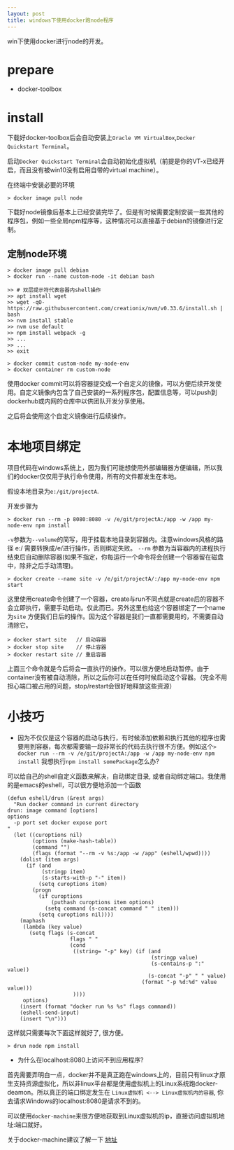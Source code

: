 ```yaml
---
layout: post
title: windows下使用docker跑node程序
---
```


win下使用docker进行node的开发。

# prepare

* docker-toolbox

# install

下载好docker-toolbox后会自动安装上`Oracle VM VirtualBox`,`Docker Quickstart Terminal`。

启动`Docker Quickstart Terminal`会自动初始化虚拟机（前提是你的VT-x已经开启，而且没有被win10没有启用自带的virtual machine）。

在终端中安装必要的环境

```(shell)
> docker image pull node
```

下载好node镜像后基本上已经安装完毕了。但是有时候需要定制安装一些其他的程序包，例如一些全局npm程序等，这种情况可以直接基于debian的镜像进行定制。

## 定制node环境

```(shell)
> docker image pull debian
> docker run --name custom-node -it debian bash

>> # 双层提示符代表容器内shell操作
>> apt install wget
>> wget -qO- https://raw.githubusercontent.com/creationix/nvm/v0.33.6/install.sh | bash
>> nvm install stable
>> nvm use default
>> npm install webpack -g
>> ...
>> ...
>> exit

> docker commit custom-node my-node-env
> docker container rm custom-node
```

使用docker commit可以将容器提交成一个自定义的镜像，可以方便后续开发使用。自定义镜像内包含了自己安装的一系列程序包，配置信息等，可以push到dockerhub或内网的仓库中以供团队开发分享使用。


之后将会使用这个自定义镜像进行后续操作。

# 本地项目绑定

项目代码在windows系统上，因为我们可能想使用外部编辑器方便编辑，所以我们的docker仅仅用于执行命令使用，所有的文件都发生在本地。

假设本地目录为`e:/git/projectA`.

开发步骤为

```(shell)
> docker run --rm -p 8080:8080 -v /e/git/projectA:/app -w /app my-node-env npm install
```

`-v`参数为`--volume`的简写，用于挂载本地目录到容器内。注意windows风格的路径 e:/ 需要转换成/e/进行操作，否则绑定失败。
`--rm` 参数为当容器内的进程执行结束后自动删除容器(如果不指定，你每运行一个命令将会创建一个容器留在磁盘中，除非之后手动清理)。

```(shell)
> docker create --name site -v /e/git/projectA/:/app my-node-env npm start
```

这里使用create命令创建了一个容器，create与run不同点就是create后的容器不会立即执行，需要手动启动。仅此而已。另外这里也给这个容器绑定了一个name为`site` 方便我们日后的操作。因为这个容器是我们一直都需要用的，不需要自动清除它。

```(shell)
> docker start site   // 启动容器
> docker stop site    // 停止容器
> docker restart site // 重启容器
```

上面三个命令就是今后将会一直执行的操作。可以很方便地启动暂停。由于container没有被自动清除，所以之后你可以在任何时候启动这个容器。（完全不用担心端口被占用的问题，stop/restart会很好地释放这些资源）


# 小技巧

* 因为不仅仅是这个容器的启动与执行，有时候添加依赖和执行其他的程序也需要用到容器，每次都需要输一段非常长的代码去执行很不方便。例如这个`> docker run --rm -v /e/git/projectA:/app -w /app my-node-env npm install` 我想执行`npm install somePackage`怎么办?

可以给自己的shell自定义函数来解决，自动绑定目录, 或者自动绑定端口。我使用的是emacs的eshell，可以很方便地添加一个函数

```(lisp)
(defun eshell/drun (&rest args)
  "Run docker command in current directory
drun: image command [options]
options
  -p port set docker expose port
"
  (let ((curoptions nil)
        (options (make-hash-table))
        (command "")
        (flags (format "--rm -v %s:/app -w /app" (eshell/wpwd))))
    (dolist (item args)
      (if (and
           (stringp item)
           (s-starts-with-p "-" item))
          (setq curoptions item)
        (progn
          (if curoptions
              (puthash curoptions item options)
            (setq command (s-concat command " " item)))
          (setq curoptions nil))))
    (maphash
     (lambda (key value)
       (setq flags (s-concat
                    flags " "
                    (cond
                     ((string= "-p" key) (if (and
                                              (stringp value)
                                              (s-contains-p ":" value))
                                             (s-concat "-p" " " value)
                                           (format "-p %d:%d" value value)))
                     ))))
     options)
    (insert (format "docker run %s %s" flags command))
    (eshell-send-input)
    (insert "\n")))
```

这样就只需要每次下面这样就好了, 很方便。
```
> drun node npm install
```


* 为什么在localhost:8080上访问不到应用程序?

首先需要弄明白一点，docker并不是真正跑在windows上的，目前只有linux才原生支持资源虚拟化，所以非linux平台都是使用虚拟机上的Linux系统跑docker-deamon。所以真正的端口绑定发生在 `Linux虚拟机 <--> Linux虚拟机内的容器`, 你去请求Windows的localhost:8080是请求不到的。

可以使用`docker-machine`来很方便地获取到Linux虚拟机的ip，直接访问虚拟机地址:端口就好。

关于docker-machine建议了解一下 [地址](https://docs.docker.com/machine/concepts/#default-base-operating-systems-for-local-and-cloud-hosts)
